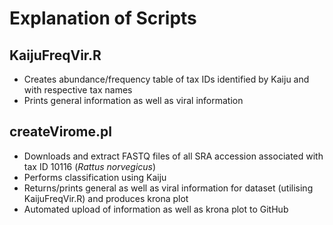 # Explanation of Scripts

## KaijuFreqVir.R
* Creates abundance/frequency table of tax IDs identified by Kaiju and with respective tax names
* Prints general information as well as viral information

## createVirome.pl
* Downloads and extract FASTQ files of all SRA accession associated with tax ID 10116 (*Rattus norvegicus*)
* Performs classification using Kaiju
* Returns/prints general as well as viral information for dataset (utilising KaijuFreqVir.R) and produces krona plot
* Automated upload of information as well as krona plot to GitHub
